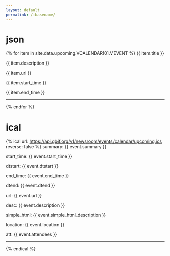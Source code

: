 ```yaml
---
layout: default
permalink: /:basename/
---
```


# json

{% for item in site.data.upcoming.VCALENDAR[0].VEVENT %}
  {{ item.title }}

  {{ item.description }}

  {{ item.url }}

  {{ item.start_time }}

  {{ item.end_time }}

  <hr>
{% endfor %}

# ical

{% ical url: https://api.gbif.org/v1/newsroom/events/calendar/upcoming.ics reverse: false %}
  summary: {{ event.summary }}

  start_time: {{ event.start_time }}

  dtstart: {{ event.dtstart }}

  end_time: {{ event.end_time }}

  dtend: {{ event.dtend }}

  url: {{ event.url }}

  desc: {{ event.description }}

  simple_html: {{ event.simple_html_description }}

  location: {{ event.location }}

  att: {{ event.attendees }}

  <hr>
{% endical %}